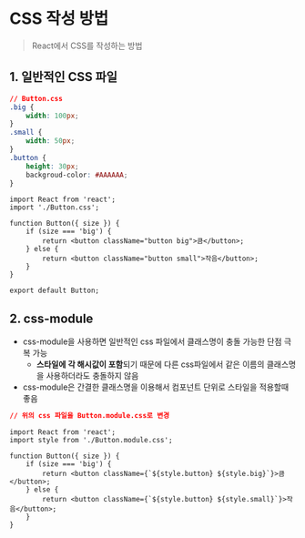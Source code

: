 # CSS 작성 방법

> React에서 CSS를 작성하는 방법

## 1. 일반적인 CSS 파일

```css
// Button.css
.big {
    width: 100px;
}
.small {
    width: 50px;
}
.button {
    height: 30px;
    backgroud-color: #AAAAAA;
}
```

```react
import React from 'react';
import './Button.css';

function Button({ size }) {
    if (size === 'big') {
        return <button className="button big">큼</button>;
    } else {
        return <button className="button small">작음</button>;
    }
}

export default Button;
```

## 2. css-module

- css-module을 사용하면 일반적인 css 파일에서 클래스명이 충돌 가능한 단점 극복 가능
  - **스타일에 각 해시값이 포함**되기 때문에 다른 css파일에서 같은 이름의 클래스명을 사용하더라도 충돌하지 않음
- css-module은 간결한 클래스명을 이용해서 컴포넌트 단위로 스타일을 적용할때 좋음

```css
// 위의 css 파일을 Button.module.css로 변경
```

```react
import React from 'react';
import style from './Button.module.css';

function Button({ size }) {
    if (size === 'big') {
        return <button className={`${style.button} ${style.big}`}>큼</button>;
    } else {
        return <button className={`${style.button} ${style.small}`}>작음</button>;
    }
}
```

